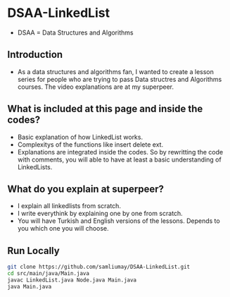 
# DSAA-LinkedList
* DSAA = Data Structures and Algorithms 

## Introduction 
* As a data structures and algorithms fan, I wanted to create a lesson series for people who are trying to pass Data structres and Algorithms courses. The video explanations are at my superpeer. 

## What is included at this page and inside the codes? 
* Basic explanation of how LinkedList works.
* Complexitys of the functions like insert delete ext.
* Explanations are integrated inside the codes. So by rewritting the code with comments, you will able to have at least a basic understanding of LinkedLists.

## What do you explain at superpeer?
* I explain all linkedlists from scratch. 
* I write everythink by explaining one by one from scratch. 
* You will have Turkish and English versions of the lessons. Depends to you which one you will choose. 

## Run Locally
```bash
git clone https://github.com/samliumay/DSAA-LinkedList.git
cd src/main/java/Main.java
javac LinkedList.java Node.java Main.java
java Main.java
```
